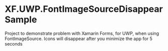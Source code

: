 # XF.UWP.FontImageSourceDisappearSample
Project to demonstrate problem with Xamarin Forms, for UWP, when using FontImageSource.  Icons will disappear after you minimize the app for 5 seconds
